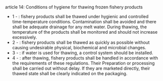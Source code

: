 article 14: Conditions of hygiene for thawing frozen fishery products

<ul>
			<li>1 - : fishery products shall be thawed under hygienic and controlled time-temperature conditions. Contamination shall be avoided and there shall be adequate drainage for any melt water. During thawing, the temperature of the products shall be monitored and should not increase excessively.<ul>
			</ul></li>			<li>2 - : fishery products shall be thawed as quickly as possible without causing undesirable physical, biochemical and microbial changes.<ul>
			</ul></li>			<li>3 - : if water is used for thawing, a control system should be installed.<ul>
			</ul></li>			<li>4 - : after thawing, fishery products shall be handled in accordance with the requirements of these regulations. Their Preparation or processing shall be carried out without delay. If they are marketed directly, their thawed state shall be clearly indicated on the packaging.<ul>
			</ul></li></ul>
